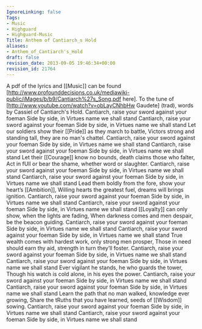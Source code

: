 ```yaml
---
IgnoreLinking: false
Tags:
- Music
- Highguard
- Highguard-Music
Title: Anthem of Cantiarch_s Hold
aliases:
- Anthem_of_Cantiarch's_Hold
draft: false
revision_date: 2013-09-05 19:46:34+00:00
revision_id: 21764
---
```


A pdf of the lyrics and [[Music]] can be found [http://www.profounddecisions.co.uk/mediawiki-public/iMages/b/b9/Cantiarch%27s_Song.pdf here].
To the tune of [http://www.youtube.com/watch?v=obLayCNhbHw Gaudete] (trad), words by Cassiel of Cantiarch's Hold.
Cantiarch, raise your sword against your foeman 
Side by side, in Virtues name we shall stand 
Cantiarch, raise your sword against your foeman
Side by side, in Virtues name we shall stand 
Let our soldiers show their [[Pride]] as they march to battle, 
Victors strong and standing tall, they are no man's chattel.
Cantiarch, raise your sword against your foeman 
Side by side, in Virtues name we shall stand 
Cantiarch, raise your sword against your foeman 
Side by side, in Virtues name we shall stand 
Let their [[Courage]] know no bounds, death claims those who falter, 
Act in fUll or bear the shame, whether word or slaughter.
Cantiarch, raise your sword against your foeman 
Side by side, in Virtues name we shall stand 
Cantiarch, raise your sword against your foeman 
Side by side, in Virtues name we shall stand 
Lead them boldly from the fore, show your heart’s [[Ambition]], 
Willing hearts the greatest fuel, dreams will brings ignition. 
Cantiarch, raise your sword against your foeman 
Side by side, in Virtues name we shall stand 
Cantiarch, raise your sword against your foeman 
Side by side, in Virtues name we shall stand 
[[Loyalty]] can only show, when the lights are fading, 
When darkness comes and men despair, be the beacon guiding.
Cantiarch, raise your sword against your foeman 
Side by side, in Virtues name we shall stand 
Cantiarch, raise your sword against your foeman 
Side by side, in Virtues name we shall stand 
True wealth comes with hardest work, only strong men prosper, 
Those in need should earn thy aid, strength in turn they’ll foster. 
Cantiarch, raise your sword against your foeman 
Side by side, in Virtues name we shall stand 
Cantiarch, raise your sword against your foeman 
Side by side, in Virtues name we shall stand 
Ever vigilant he stands, he who guards the tower, 
Though his watch is cold alone, in his eyes the power. 
Cantiarch, raise your sword against your foeman 
Side by side, in Virtues name we shall stand 
Cantiarch, raise your sword against your foeman 
Side by side, in Virtues name we shall stand 
Learn the path that no man walked, knowledge ever growing, 
Share the tRuths that you have learned, seeds of [[Wisdom]] sowing.
Cantiarch, raise your sword against your foeman 
Side by side, in Virtues name we shall stand 
Cantiarch, raise your sword against your foeman 
Side by side, in Virtues name we shall stand